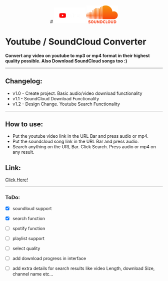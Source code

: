 <p align="middle">
  # <img src="./public/logos/yt.png" width="100"/>
  <img src="./public/logos/sc.png" width="100" /> 
</p>

# Youtube / SoundCloud Converter

**Convert any video on youtube to mp3 or mp4 format in their highest quality possible. Also Download SoundCloud songs too :)**

---
## Changelog:
- v1.0 - Create project. Basic audio/video download functionality
- v1.1 - SoundCloud Download Functionality
- v1.2 - Design Change. Youtube Search Functionality 

---

## How to use:
- Put the youtube video link in the URL Bar and press audio or mp4.
- Put the soundcloud song link in the URL Bar and press audio.
- Search anything on the URL Bar. Click Search. Press audio or mp4 on any result.

## Link:
[Click Here!](http://denisytdl.herokuapp.com/)

---
### ToDo:
- [x] soundloud support
- [x] search function
- [ ] spotify function
- [ ] playlist support
- [ ] select quality
- [ ] add download progress in interface
- [ ] add extra details for search results like video Length, download Size, channel name etc...

